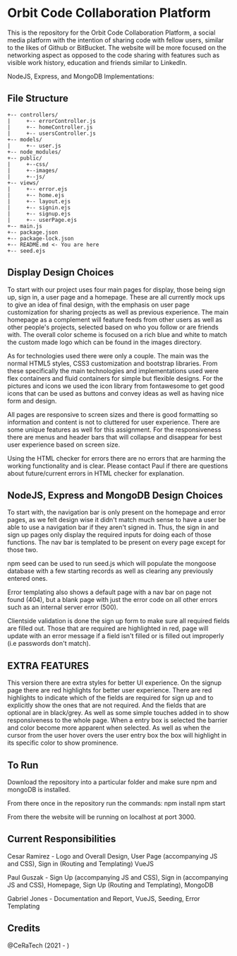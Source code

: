 # Orbit Code Collaboration Platform

This is the repository for the Orbit Code Collaboration Platform, a social media platform with the intention of sharing code with fellow users, similar to the likes of Github or BitBucket. The website will be more focused on the networking aspect as opposed to the code sharing with features such as visible work history, education and friends similar to LinkedIn.

NodeJS, Express, and MongoDB Implementations:  

## File Structure
```
+-- controllers/
|     +-- errorController.js
|     +-- homeController.js
|     +-- usersController.js
+-- models/
|	  +-- user.js
+-- node_modules/
+-- public/
|     +--css/
|	  +--images/
|	  +--js/
+-- views/
|     +-- error.ejs
|     +-- home.ejs
|     +-- layout.ejs
|     +-- signin.ejs
|     +-- signup.ejs
|     +-- userPage.ejs
+-- main.js
+-- package.json
+-- package-lock.json
+-- README.md <- You are here
+-- seed.ejs
```
## Display Design Choices

To start with our project uses four main pages for display, those being sign up, sign in, a user page and a homepage. These are all currently mock ups to give an idea of final design, with the emphasis on user page customization for sharing projects as well as previous experience. The main homepage as a complement will feature feeds from other users as well as other people's projects, selected based on who you follow or are friends with. The overall color scheme is focused on a rich blue and white to match the custom made logo which can be found in the images directory.

As for technologies used there were only a couple.  The main was the normal HTML5 styles, CSS3 customization and bootstrap libraries.  From these specifically the main technologies and implementations used were flex containers and fluid containers for simple but flexible designs. For the pictures and icons we used the icon library from fontawesome to get good icons that can be used as buttons and convey ideas as well as having nice form and design.

All pages are responsive to screen sizes and there is good formatting so information and content is not to cluttered for user experience.  There are some unique features as well for this assignment.  For the responsiveness there are menus and header bars that will collapse and disappear for best user experience based on screen size.  

Using the HTML checker for errors there are no errors that are harming the working functionality and is clear.  Please contact Paul if there are questions about future/current errors in HTML checker for explanation.

## NodeJS, Express and MongoDB Design Choices

To start with, the navigation bar is only present on the homepage and error pages, as we felt design wise it didn't match much sense to have a user be able to use a navigation bar if they aren't signed in. Thus, the sign in and sign up pages only display the required inputs for doing each of those functions. The nav bar is templated to be present on every page except for those two.

npm seed can be used to run seed.js which will populate the mongoose database with a few starting records as well as clearing any previously entered ones. 

Error templating also shows a default page with a nav bar on page not found (404), but a blank page with just the error code on all other errors such as an internal server error (500). 

Clientside validation is done the sign up form to make sure all required fields are filled out. Those that are required are highlighted in red, page will update with an error message if a field isn't filled or is filled out improperly (i.e passwords don't match).

## EXTRA FEATURES

This version there are extra styles for better UI experience. On the signup page there are red highlights for better user experience.  There are red highlights to indicate which of the fields are required for sign up and to explicitly show the ones that are not required.  And the fields that are optional are in black/grey. As well as some simple touches added in to show responsiveness to the whole page. When a entry box is selected the barrier and color become more apparent when selected. As well as when the cursor from the user hover overs the user entry box the box will highlight in its specific color to show prominence.

## To Run

Download the repository into a particular folder and make sure npm and mongoDB is installed.

From there once in the repository run the commands:
npm install
npm start  

From there the website will be running on localhost at port 3000.

## Current Responsibilities

Cesar Ramirez - Logo and Overall Design, User Page (accompanying JS and CSS), Sign in (Routing and Templating) VueJS

Paul Guszak - Sign Up (accompanying JS and CSS), Sign in (accompanying JS and CSS), Homepage, Sign Up (Routing and Templating), MongoDB

Gabriel Jones - Documentation and Report, VueJS, Seeding, Error Templating
## Credits
@CeRaTech (2021 - )
